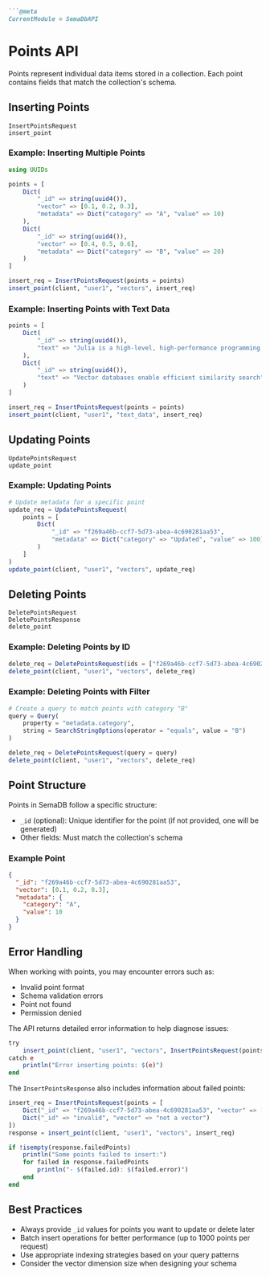 ```markdown
```@meta
CurrentModule = SemaDbAPI
```

# Points API

Points represent individual data items stored in a collection. Each point contains fields that match the collection's schema.

## Inserting Points

```@docs
InsertPointsRequest
insert_point
```

### Example: Inserting Multiple Points

```julia
using UUIDs

points = [
    Dict(
        "_id" => string(uuid4()),
        "vector" => [0.1, 0.2, 0.3],
        "metadata" => Dict("category" => "A", "value" => 10)
    ),
    Dict(
        "_id" => string(uuid4()),
        "vector" => [0.4, 0.5, 0.6],
        "metadata" => Dict("category" => "B", "value" => 20)
    )
]

insert_req = InsertPointsRequest(points = points)
insert_point(client, "user1", "vectors", insert_req)
```

### Example: Inserting Points with Text Data

```julia
points = [
    Dict(
        "_id" => string(uuid4()),
        "text" => "Julia is a high-level, high-performance programming language"
    ),
    Dict(
        "_id" => string(uuid4()),
        "text" => "Vector databases enable efficient similarity search"
    )
]

insert_req = InsertPointsRequest(points = points)
insert_point(client, "user1", "text_data", insert_req)
```

## Updating Points

```@docs
UpdatePointsRequest
update_point
```

### Example: Updating Points

```julia
# Update metadata for a specific point
update_req = UpdatePointsRequest(
    points = [
        Dict(
            "_id" => "f269a46b-ccf7-5d73-abea-4c690281aa53",
            "metadata" => Dict("category" => "Updated", "value" => 100)
        )
    ]
)
update_point(client, "user1", "vectors", update_req)
```

## Deleting Points

```@docs
DeletePointsRequest
DeletePointsResponse
delete_point
```

### Example: Deleting Points by ID

```julia
delete_req = DeletePointsRequest(ids = ["f269a46b-ccf7-5d73-abea-4c690281aa53", "point-456"])
delete_point(client, "user1", "vectors", delete_req)
```

### Example: Deleting Points with Filter

```julia
# Create a query to match points with category "B"
query = Query(
    property = "metadata.category",
    string = SearchStringOptions(operator = "equals", value = "B")
)

delete_req = DeletePointsRequest(query = query)
delete_point(client, "user1", "vectors", delete_req)
```

## Point Structure

Points in SemaDB follow a specific structure:

- `_id` (optional): Unique identifier for the point (if not provided, one will be generated)
- Other fields: Must match the collection's schema

### Example Point

```json
{
  "_id": "f269a46b-ccf7-5d73-abea-4c690281aa53",
  "vector": [0.1, 0.2, 0.3],
  "metadata": {
    "category": "A",
    "value": 10
  }
}
```

## Error Handling

When working with points, you may encounter errors such as:

- Invalid point format
- Schema validation errors
- Point not found
- Permission denied

The API returns detailed error information to help diagnose issues:

```julia
try
    insert_point(client, "user1", "vectors", InsertPointsRequest(points = [Dict()]))
catch e
    println("Error inserting points: $(e)")
end
```

The `InsertPointsResponse` also includes information about failed points:

```julia
insert_req = InsertPointsRequest(points = [
    Dict("_id" => "f269a46b-ccf7-5d73-abea-4c690281aa53", "vector" => [1.0, 2.0]),
    Dict("_id" => "invalid", "vector" => "not a vector")
])
response = insert_point(client, "user1", "vectors", insert_req)

if !isempty(response.failedPoints)
    println("Some points failed to insert:")
    for failed in response.failedPoints
        println("- $(failed.id): $(failed.error)")
    end
end
```

## Best Practices

- Always provide `_id` values for points you want to update or delete later
- Batch insert operations for better performance (up to 1000 points per request)
- Use appropriate indexing strategies based on your query patterns
- Consider the vector dimension size when designing your schema

